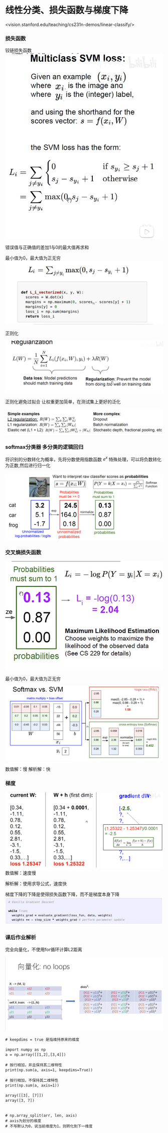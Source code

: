 # 线性分类、损失函数与梯度下降

<vision.stanford.edu/teaching/cs231n-demos/linear-classify/>

### 损失函数

铰链损失函数
![](img2/1.png)

错误值与正确值的差加1与0的最大值再求和

最小值为0，最大值为正无穷
![](img2/2.png)

正则化

![](img2/3.png)

正则化避免过拟合
让权重更加简单，在测试集上更好的泛化

![](img2/4.png)

### softmax分类器 多分类的逻辑回归

将识别的分数转化为概率，先将分数使用指数函数  $e^x$ 特殊处理，可以将负数转化为正数,然后进行归一化

![](img2/5.png)

### 交叉熵损失函数

![](img2/6.png)

最小值为0，最大值为正无穷

![](img2/7.png)

数值解：慢
解析解：快

### 梯度

![](img2/8.png)
数值解：速度慢

解析解：使用求导公式，速度快

梯度下降的下降是使得损失函数下降，而不是梯度本身下降
![](img2/9.png)


### 课后作业解析

完全向量化，不使用for循环计算L2距离

![](img2/11.png)

```lan=py
# keepdims = true 是指维持原来的维度

import numpy as np
a = np.array([[1,2],[3,4]])

# 按行相加，并且保持其二维特性
print(np.sum(a, axis=1, keepdims=True))

# 按行相加，不保持其二维特性
print(np.sum(a, axis=1))

array([[3], [7]])
array([3, 7])


# np.array_split(arr, len, axis)
# axis为划分的维度
# 不写默认为0，说当前维度为1，则转化到下一维度
```
